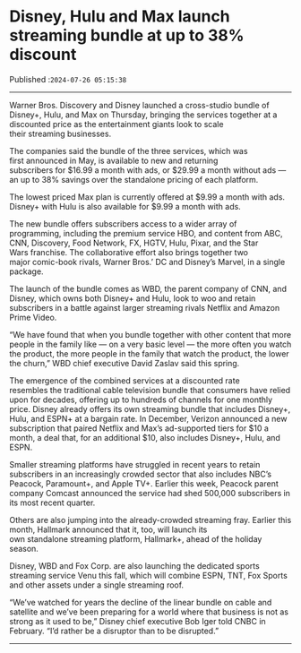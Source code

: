 # Disney, Hulu and Max launch streaming bundle at up to 38% discount

Published :`2024-07-26 05:15:38`

---

Warner Bros. Discovery and Disney launched a cross-studio bundle of Disney+, Hulu, and Max on Thursday, bringing the services together at a discounted price as the entertainment giants look to scale their streaming businesses.

The companies said the bundle of the three services, which was first announced in May, is available to new and returning subscribers for $16.99 a month with ads, or $29.99 a month without ads — an up to 38% savings over the standalone pricing of each platform.

The lowest priced Max plan is currently offered at $9.99 a month with ads. Disney+ with Hulu is also available for $9.99 a month with ads.

The new bundle offers subscribers access to a wider array of programming, including the premium service HBO, and content from ABC, CNN, Discovery, Food Network, FX, HGTV, Hulu, Pixar, and the Star Wars franchise. The collaborative effort also brings together two major comic-book rivals, Warner Bros.’ DC and Disney’s Marvel, in a single package.

The launch of the bundle comes as WBD, the parent company of CNN, and Disney, which owns both Disney+ and Hulu, look to woo and retain subscribers in a battle against larger streaming rivals Netflix and Amazon Prime Video.

“We have found that when you bundle together with other content that more people in the family like — on a very basic level — the more often you watch the product, the more people in the family that watch the product, the lower the churn,” WBD chief executive David Zaslav said this spring.

The emergence of the combined services at a discounted rate resembles the traditional cable television bundle that consumers have relied upon for decades, offering up to hundreds of channels for one monthly price. Disney already offers its own streaming bundle that includes Disney+, Hulu, and ESPN+ at a bargain rate. In December, Verizon announced a new subscription that paired Netflix and Max’s ad-supported tiers for $10 a month, a deal that, for an additional $10, also includes Disney+, Hulu, and ESPN.

Smaller streaming platforms have struggled in recent years to retain subscribers in an increasingly crowded sector that also includes NBC’s Peacock, Paramount+, and Apple TV+. Earlier this week, Peacock parent company Comcast announced the service had shed 500,000 subscribers in its most recent quarter.

Others are also jumping into the already-crowded streaming fray. Earlier this month, Hallmark announced that it, too, will launch its own standalone streaming platform, Hallmark+, ahead of the holiday season.

Disney, WBD and Fox Corp. are also launching the dedicated sports streaming service Venu this fall, which will combine ESPN, TNT, Fox Sports and other assets under a single streaming roof.

“We’ve watched for years the decline of the linear bundle on cable and satellite and we’ve been preparing for a world where that business is not as strong as it used to be,” Disney chief executive Bob Iger told CNBC in February. “I’d rather be a disruptor than to be disrupted.”

---


